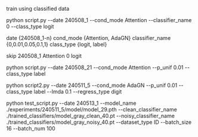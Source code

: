 train using classified data

python script.py --date 240508_1 --cond_mode Attention --classifier_name 0 --class_type logit

date {240508_1-n}
cond_mode {Attention, AdaGN}
classifier_name {0,0.01,0.05,0.1,1}
class_type {logit, label}

skip 240508_1 Attention 0 logit

python script.py --date 240508_21 --cond_mode Attention --p_unif 0.01 --class_type label

python script2.py --date 240511_5 --cond_mode AdaGN --p_unif 0.01 --class_type label --lmda 0.1 --regress_type digit

python test_script.py --date 240513_1 --model_name ./experiments/240511_5/model/model_29.pth --clean_classifier_name ./trained_classifiers/model_gray_clean_40.pt --noisy_classifier_name ./trained_classifiers/model_gray_noisy_40.pt --dataset_type ID --batch_size 16 --batch_num 100
